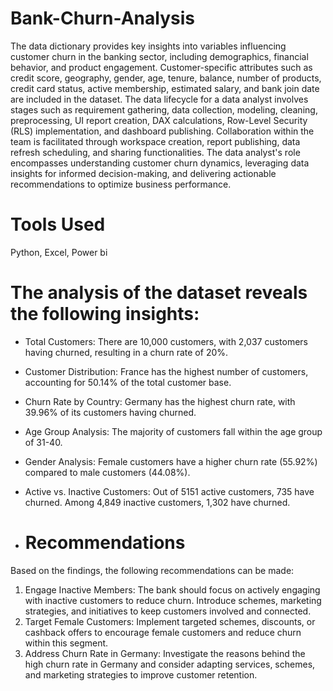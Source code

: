 # Bank-Churn-Analysis
The data dictionary provides key insights into variables influencing customer churn in the banking sector, including demographics, financial behavior, and product engagement.
Customer-specific attributes such as credit score, geography, gender, age, tenure, balance, number of products, credit card status, active membership, estimated salary, and bank join date are included in the dataset.
The data lifecycle for a data analyst involves stages such as requirement gathering, data collection, modeling, cleaning, preprocessing, UI report creation, DAX calculations, Row-Level Security (RLS) implementation, and dashboard publishing.
Collaboration within the team is facilitated through workspace creation, report publishing, data refresh scheduling, and sharing functionalities.
The data analyst's role encompasses understanding customer churn dynamics, leveraging data insights for informed decision-making, and delivering actionable recommendations to optimize business performance.

# Tools Used
Python, Excel, Power bi

# The analysis of the dataset reveals the following insights:
 - Total Customers: There are 10,000 customers, with 2,037 customers having churned, resulting in a churn rate of 20%.
 - Customer Distribution: France has the highest number of customers, accounting for 50.14% of the total customer base.
 - Churn Rate by Country: Germany has the highest churn rate, with 39.96% of its customers having churned.
 - Age Group Analysis: The majority of customers fall within the age group of 31-40.
 - Gender Analysis: Female customers have a higher churn rate (55.92%) compared to male customers (44.08%).
 - Active vs. Inactive Customers: Out of 5151 active customers, 735 have churned. Among 4,849 inactive customers, 1,302 have churned.

 - # Recommendations
Based on the findings, the following recommendations can be made:
1. Engage Inactive Members: The bank should focus on actively engaging with inactive customers to reduce churn. Introduce schemes, marketing strategies, and 
    initiatives to keep customers involved and connected.
2. Target Female Customers: Implement targeted schemes, discounts, or cashback offers to encourage female customers and reduce churn within this segment.
3. Address Churn Rate in Germany: Investigate the reasons behind the high churn rate in Germany and consider adapting services, schemes, and marketing 
    strategies to improve customer retention.
